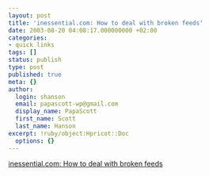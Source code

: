 ```yaml
---
layout: post
title: 'inessential.com: How to deal with broken feeds'
date: 2003-08-20 04:08:17.000000000 +02:00
categories:
- quick links
tags: []
status: publish
type: post
published: true
meta: {}
author:
  login: shanson
  email: papascott-wp@gmail.com
  display_name: PapaScott
  first_name: Scott
  last_name: Hanson
excerpt: !ruby/object:Hpricot::Doc
  options: {}
---
```

<p><a title="John Q. NewToBlogging has better feed-generating tools than many large publications" href="http://inessential.com/?comments=1&amp;postid=2603">inessential.com: How to deal with broken feeds</a></p>
